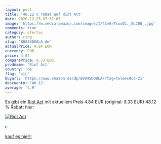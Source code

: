 ```yaml
---
layout: post
title: '48.12 % rabat auf Riot Act'
date: 2020-12-25 07:37:03
image: 'https://m.media-amazon.com/images/I/41v8rTsuuQL._SL200_.jpg'
comments: true
category: ofertas
author: ring
slug: 'B0045DO8LA-de'
actualPrice: 4.84 EUR
currency: EUR
price: 4.84
comparePrice: 9.33 EUR
prodname: 'Riot Act'
country: 'de'
flag: '🇩🇪'
buyurl: 'https://www.amazon.de/dp/B0045DO8LA/?tag=tolees0ca-21'
descuento: '48.12'
average: '4.9'
---
```


Es gibt ein [Riot Act](https://www.amazon.de/dp/B0045DO8LA/?tag=tolees0ca-21) mit aktuellem Preis 4.84 EUR (original: 9.33 EUR) 48.12 % Rabatt hier:

[![Riot Act](https://m.media-amazon.com/images/I/41v8rTsuuQL._SL200_.jpg)](https://www.amazon.de/dp/B0045DO8LA/?tag=tolees0ca-21)

ℹ️:


[kauf es hier!!](https://www.amazon.de/dp/B0045DO8LA/?tag=tolees0ca-21)
